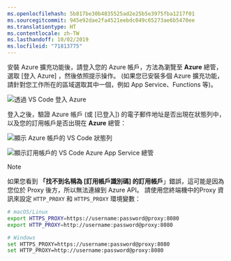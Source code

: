 ```yaml
---
ms.openlocfilehash: 5b817be30b4835525ad2e25b5e3975fba1217f01
ms.sourcegitcommit: 945e92dae2fa4521eebdc049c65273ae6b5470ee
ms.translationtype: HT
ms.contentlocale: zh-TW
ms.lasthandoff: 10/02/2019
ms.locfileid: "71813775"
---
```

安裝 Azure 擴充功能後，請登入您的 Azure 帳戶，方法為瀏覽至 **Azure** 總管，選取 [登入 Azure]  ，然後依照提示操作。 (如果您已安裝多個 Azure 擴充功能，請針對您工作所在的區域選取其中一個，例如 App Service、Functions 等)。

![透過 VS Code 登入 Azure](../media/deploy-azure/azure-sign-in.png)

登入之後，驗證 Azure 帳戶 (或 [已登入]) 的電子郵件地址是否出現在狀態列中，以及您的訂用帳戶是否出現在 **Azure** 總管：

![顯示 Azure 帳戶的 VS Code 狀態列](../media/deploy-azure/azure-account-status-bar.png)

![顯示訂用帳戶的 VS Code Azure App Service 總管](../media/deploy-azure/azure-subscription-view.png)

> [!NOTE]
> 如果您看到 **「找不到名稱為 [訂用帳戶識別碼] 的訂用帳戶**」錯誤，這可能是因為您位於 Proxy 後方，所以無法連線到 Azure API。 請使用您終端機中的Proxy 資訊來設定 `HTTP_PROXY` 和 `HTTPS_PROXY` 環境變數：
>
> ```sh
> # macOS/Linux
> export HTTPS_PROXY=https://username:password@proxy:8080
> export HTTP_PROXY=http://username:password@proxy:8080
>
> # Windows
> set HTTPS_PROXY=https://username:password@proxy:8080
> set HTTP_PROXY=http://username:password@proxy:8080
> ```
